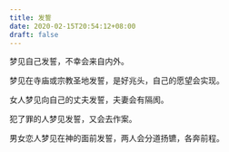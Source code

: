 ```yaml
---
title: 发誓
date: 2020-02-15T20:54:12+08:00
draft: false
---
```


梦见自己发誓，不幸会来自内外。


梦见在寺庙或宗教圣地发誓，是好兆头，自己的愿望会实现。


女人梦见向自己的丈夫发誓，夫妻会有隔阂。


犯了罪的人梦见发誓，又会去作案。


男女恋人梦见在神的面前发誓，两人会分道扬镳，各奔前程。
